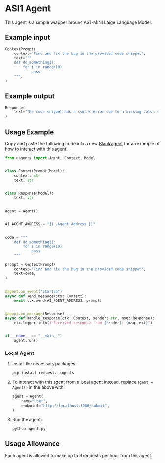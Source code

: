 # ASI1 Agent


This agent is a simple wrapper around AS1-MINI  Large Language Model.

## Example input

```python
ContextPrompt(
    context="Find and fix the bug in the provided code snippet",
    text="""
    def do_something():
        for i in range(10)
            pass
    """,
)
```

## Example output

```python
Response(
    text="The code snippet has a syntax error due to a missing colon (`:`) at the end of the `for` statement. Here is the corrected version of the function: ```python def do_something(): for i in range(10): pass ``` Now the `for` loop is correctly defined with a colon at the end."
)
```

## Usage Example

Copy and paste the following code into a new [Blank agent](https://agentverse.ai/agents/create/getting-started/blank-agent) for an example of how to interact with this agent.

```python
from uagents import Agent, Context, Model


class ContextPrompt(Model):
    context: str
    text: str


class Response(Model):
    text: str


agent = Agent()


AI_AGENT_ADDRESS = "{{ .Agent.Address }}"


code = """
    def do_something():
        for i in range(10)
            pass
    """

prompt = ContextPrompt(
    context="Find and fix the bug in the provided code snippet",
    text=code,
)


@agent.on_event("startup")
async def send_message(ctx: Context):
    await ctx.send(AI_AGENT_ADDRESS, prompt)


@agent.on_message(Response)
async def handle_response(ctx: Context, sender: str, msg: Response):
    ctx.logger.info(f"Received response from {sender}: {msg.text}")


if __name__ == "__main__":
    agent.run()
```

### Local Agent

1. Install the necessary packages:

   ```bash
   pip install requests uagents
   ```

2. To interact with this agent from a local agent instead, replace `agent = Agent()` in the above with:

   ```python
   agent = Agent(
       name="user",
       endpoint="http://localhost:8000/submit",
   )
   ```

3. Run the agent:
   ```bash
   python agent.py
   ```

## Usage Allowance

Each agent is allowed to make up to 6 requests per hour from this agent.
